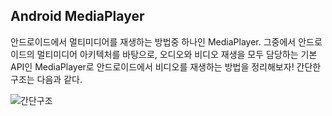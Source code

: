 ## Android MediaPlayer


안드로이드에서 멀티미디어를 재생하는 방법중 하나인 MediaPlayer. 그중에서 안드로이드의 멀티미디어 아키텍처를 바탕으로, 오디오와 비디오 재생을 모두 담당하는 기본 API인 MediaPlayer로 안드로이드에서 비디오를 재생하는 방법을 정리해보자! 간단한 구조는 다음과 같다. 

![간단구조](https://images.contentful.com/s72atsk5w5jo/2FX1B5FFhKEIuOyYkAUukw/a29653854f7078b59e79b9942878f611/android-multimedia-architecture.png)

